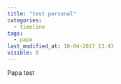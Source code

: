 ```yaml
---
title: "test personal"
categories:
  - timeline
tags: 
  - papa
last_modified_at: 10-04-2017 13:43
visible: 0
---
```


Papa test
